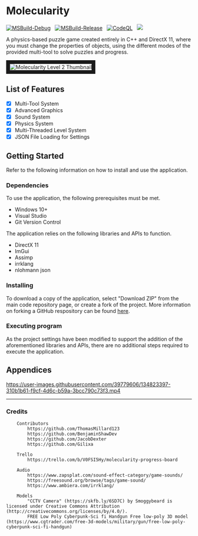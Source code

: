# Molecularity

[![MSBuild-Debug](https://github.com/kyle-robinson/molecularity/actions/workflows/msbuild-debug.yml/badge.svg)](https://github.com/kyle-robinson/ray-tracer/actions/workflows/msbuild-debug.yml)
&nbsp;
[![MSBuild-Release](https://github.com/kyle-robinson/molecularity/actions/workflows/msbuild-release.yml/badge.svg)](https://github.com/kyle-robinson/ray-tracer/actions/workflows/msbuild-release.yml)
&nbsp;
[![CodeQL](https://github.com/kyle-robinson/molecularity/actions/workflows/codeql.yml/badge.svg)](https://github.com/kyle-robinson/ray-tracer/actions/workflows/codeql.yml)
&nbsp;
<img src="https://img.shields.io/static/v1?label=University&message=Year 2&color=49a1e5&style=flat&logo=nintendogamecube&logoColor=CCCCCC" />

A physics-based puzzle game created entirely in C++ and DirectX 11, where you must change the properties of objects, using the different modes of the provided multi-tool to solve puzzles and progress.

<img src="https://i.imgur.com/mgL90O0.jpg" alt="Molecularity Level 2 Thumbnail" border="10" />

## List of Features

- [x] Multi-Tool System
- [x] Advanced Graphics
- [x] Sound System
- [x] Physics System
- [x] Multi-Threaded Level System
- [x] JSON File Loading for Settings

## Getting Started

Refer to the following information on how to install and use the application.

### Dependencies
To use the application, the following prerequisites must be met.
* Windows 10+
* Visual Studio
* Git Version Control

The application relies on the following libraries and APIs to function.
* DirectX 11
* ImGui
* Assimp
* irrklang
* nlohmann json

### Installing

To download a copy of the application, select "Download ZIP" from the main code repository page, or create a fork of the project. More information on forking a GitHub respository can be found [here](https://www.youtube.com/watch?v=XTolZqmZq6s).

### Executing program

As the project settings have been modified to support the addition of the aforementioned libraries and APIs, there are no additional steps required to execute the application.

## Appendices

https://user-images.githubusercontent.com/39779606/134823397-310b1b61-f9cf-4d6c-b59a-3bcc790c73f3.mp4

---

### Credits

        Contributors
            https://github.com/ThomasMillard123
            https://github.com/BenjaminShawDev
            https://github.com/JacobDexter
            https://github.com/Gilixa
                    
        Trello
            https://trello.com/b/V0FSI5Hy/molecularity-progress-board
                    
        Audio
            https://www.zapsplat.com/sound-effect-category/game-sounds/
            https://freesound.org/browse/tags/game-sound/
            https://www.ambiera.com/irrklang/
                    
        Models
            "CCTV Camera" (https://skfb.ly/6SD7C) by Smoggybeard is licensed under Creative Commons Attribution (http://creativecommons.org/licenses/by/4.0/).
            FREE Low Poly Cyberpunk-Sci fi Handgun Free low-poly 3D model (https://www.cgtrader.com/free-3d-models/military/gun/free-low-poly-cyberpunk-sci-fi-handgun)
